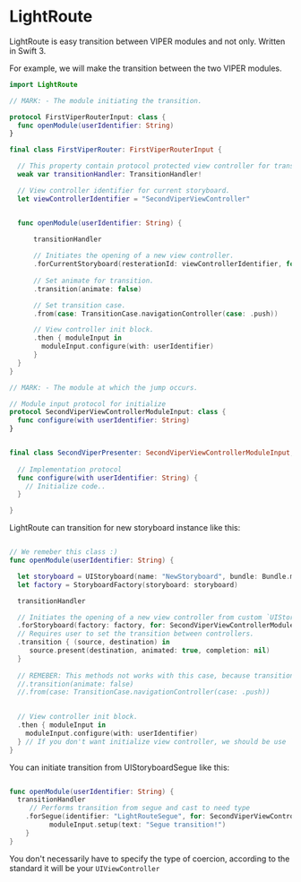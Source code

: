 # LightRoute
LightRoute is easy transition between VIPER modules and not only. Written in Swift 3.

For example, we will make the transition between the two VIPER modules.

```swift
import LightRoute

// MARK: - The module initiating the transition.

protocol FirstViperRouterInput: class {
  func openModule(userIdentifier: String)
}

final class FirstViperRouter: FirstViperRouterInput {

  // This property contain protocol protected view controller for transition.
  weak var transitionHandler: TransitionHandler!

  // View controller identifier for current storyboard.
  let viewControllerIdentifier = "SecondViperViewController"


  func openModule(userIdentifier: String) {

      transitionHandler
				
      // Initiates the opening of a new view controller.
      .forCurrentStoryboard(resterationId: viewControllerIdentifier, for: SecondViperViewControllerModuleInput.self)
				
      // Set animate for transition.
      .transition(animate: false)

      // Set transition case.
      .from(case: TransitionCase.navigationController(case: .push))

      // View controller init block. 
      .then { moduleInput in 
        moduleInput.configure(with: userIdentifier)
      }
  }
} 

// MARK: - The module at which the jump occurs.

// Module input protocol for initialize
protocol SecondViperViewControllerModuleInput: class {
  func configure(with userIdentifier: String)
}


final class SecondViperPresenter: SecondViperViewControllerModuleInput, ... {
	
  // Implementation protocol
  func configure(with userIdentifier: String) {
    // Initialize code..
  }

}
```


LightRoute can transition for new storyboard instance like this:

```swift

// We remeber this class :)
func openModule(userIdentifier: String) {

  let storyboard = UIStoryboard(name: "NewStoryboard", bundle: Bundle.main)
  let factory = StoryboardFactory(storyboard: storyboard)

  transitionHandler

  // Initiates the opening of a new view controller from custom `UIStoryboard`.
  .forStoryboard(factory: factory, for: SecondViperViewControllerModuleInput.self)
  // Requires user to set the transition between controllers.
  .transition { (source, destination) in
     source.present(destination, animated: true, completion: nil)
  }
	
  // REMEBER: This methods not works with this case, because transition set as `Protected`.
  //.transition(animate: false)
  //.from(case: TransitionCase.navigationController(case: .push))

	
  // View controller init block. 
  .then { moduleInput in 
    moduleInput.configure(with: userIdentifier)
  } // If you don't want initialize view controller, we should be use `.push()`
}

```

You can initiate transition from UIStoryboardSegue like this:

```swift

func openModule(userIdentifier: String) {
  transitionHandler
     // Performs transition from segue and cast to need type
    .forSegue(identifier: "LightRouteSegue", for: SecondViperViewControllerModuleInput.self) { moduleInput in 
		  moduleInput.setup(text: "Segue transition!") 
    }
}


```

You don't necessarily have to specify the type of coercion, according to the standard it will be your `UIViewController`


